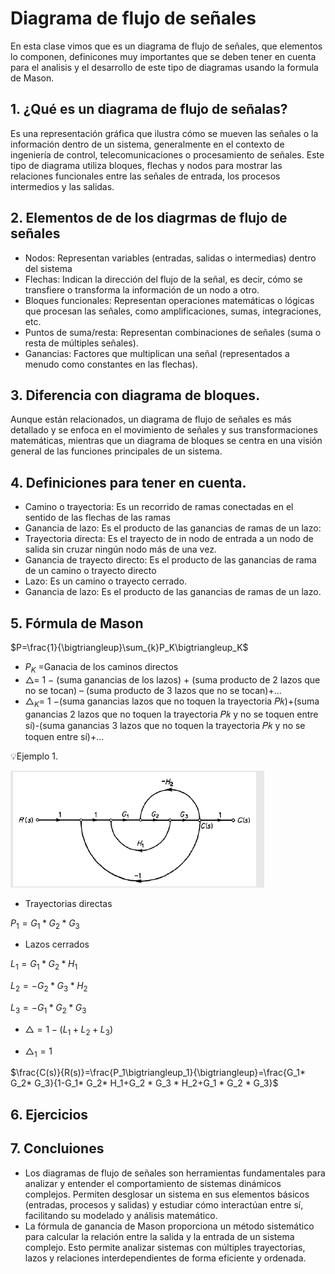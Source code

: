 # Diagrama de flujo de señales
En esta clase vimos que es un diagrama de flujo de señales, que elementos lo componen, definicones muy importantes que se deben tener en cuenta para el analisis y el desarrollo de este tipo de diagramas usando la formula de Mason. 
## 1. ¿Qué es un diagrama de flujo de señalas?
Es una representación gráfica que ilustra cómo se mueven las señales o la información dentro de un sistema, generalmente en el contexto de ingeniería de control, telecomunicaciones o procesamiento de señales. Este tipo de diagrama utiliza bloques, flechas y nodos para mostrar las relaciones funcionales entre las señales de entrada, los procesos intermedios y las salidas.

## 2. Elementos de de los diagrmas de flujo de señales

- Nodos: Representan variables (entradas, salidas o intermedias) dentro del sistema
- Flechas: Indican la dirección del flujo de la señal, es decir, cómo se transfiere o transforma la información de un nodo a otro.
- Bloques funcionales: Representan operaciones matemáticas o lógicas que procesan las señales, como amplificaciones, sumas, integraciones, etc.
- Puntos de suma/resta: Representan combinaciones de señales (suma o resta de múltiples señales).
- Ganancias: Factores que multiplican una señal (representados a menudo como constantes en las flechas).

## 3. Diferencia con diagrama de bloques.
Aunque están relacionados, un diagrama de flujo de señales es más detallado y se enfoca en el movimiento de señales y sus transformaciones matemáticas, mientras que un diagrama de bloques se centra en una visión general de las funciones principales de un sistema.

## 4. Definiciones para tener en cuenta.
- Camino o trayectoria: Es un recorrido de ramas conectadas en el sentido de las flechas de las ramas
- Ganancia de lazo: Es el producto de las ganancias de ramas de un lazo:
- Trayectoria directa: Es el trayecto de in nodo de entrada a un nodo de salida sin cruzar ningún nodo más de una vez.
- Ganancia de trayecto directo: Es el producto de las ganancias de rama de un camino o trayecto directo
- Lazo: Es un camino o trayecto cerrado.
- Ganancia de lazo: Es el producto de las ganancias de ramas de un lazo.

## 5. Fórmula de Mason 

$P=\frac{1}{\bigtriangleup}\sum_{k}P_K\bigtriangleup_K$

- $P_K$ =Ganacia de los caminos directos
- $\bigtriangleup$= 1 − (suma ganancias de los lazos) + (suma producto de 2
lazos que no se tocan) – (suma producto de 3 lazos que no se
tocan)+...
- $\bigtriangleup_K$= 1 −(suma ganancias lazos que no toquen la trayectoria
𝑃𝑘)+(suma ganancias 2 lazos que no toquen la trayectoria 𝑃𝑘 y
no se toquen entre sí)-(suma ganancias 3 lazos que no toquen
la trayectoria 𝑃𝑘 y no se toquen entre sí)+…

💡Ejemplo 1.

![](https://github.com/diegavila00/Apuntes/blob/main/TP/fm.png)

- Trayectorias directas

$P_1= G_1* G_2* G_3$

- Lazos cerrados

$L_1=G_1* G_2* H_1$

$L_2= -G_2 * G_3 * H_2$

$L_3= -G_1 * G_2 * G_3$

- $\bigtriangleup= 1-(L_1+L_2+L_3)$

- $\bigtriangleup_1=1$

$\frac{C(s)}{R(s)}=\frac{P_1\bigtriangleup_1}{\bigtriangleup}=\frac{G_1* G_2* G_3}{1-G_1* G_2* H_1+G_2 * G_3 * H_2+G_1 * G_2 * G_3}$


## 6. Ejercicios 

## 7. Concluiones 

- Los diagramas de flujo de señales son herramientas fundamentales para analizar y entender el comportamiento de sistemas dinámicos complejos. Permiten desglosar un sistema en sus elementos básicos (entradas, procesos y salidas) y estudiar cómo interactúan entre sí, facilitando su modelado y análisis matemático.
-  La fórmula de ganancia de Mason proporciona un método sistemático para calcular la relación entre la salida y la entrada de un sistema complejo. Esto permite analizar sistemas con múltiples trayectorias, lazos y relaciones interdependientes de forma eficiente y ordenada.
  

























